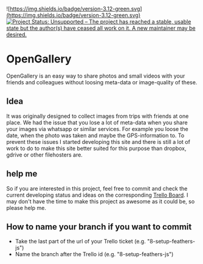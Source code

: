 ![https://img.shields.io/badge/version-3.12-green.svg](https://img.shields.io/badge/version-3.12-green.svg)
[![Project Status: Unsupported – The project has reached a stable, usable state but the author(s) have ceased all work on it. A new maintainer may be desired.](https://www.repostatus.org/badges/latest/unsupported.svg)](https://www.repostatus.org/#unsupported)

# OpenGallery
OpenGallery is an easy way to share photos and small videos with your friends and colleagues without loosing meta-data or image-quality of these.

## Idea
It was originally designed to collect images from trips with friends at one place. We had the issue that you lose a lot of meta-data when you share your images via whatsapp or similar services.
For example you loose the date, when the photo was taken and maybe the GPS-information to. To prevent these issues I started developing this site and there is still a lot of work to do to make this site better suited for this purpose than dropbox, gdrive or other filehosters are.

## help me
So if you are interested in this project, feel free to commit and check the current developing status and ideas on the corresponding [Trello Board](https://trello.com/b/I0KbTdBY/opengallery). I may don't have the time to make this project as awesome as it could be, so please help me.

## How to name your branch if you want to commit
  * Take the last part of the url of your Trello ticket (e.g. "8-setup-feathers-js")
  * Name the branch after the Trello id (e.g. "8-setup-feathers-js")
